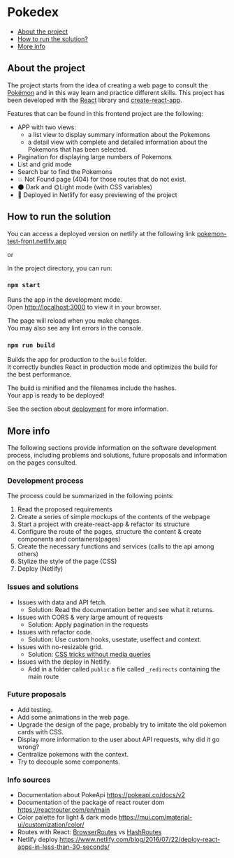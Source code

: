 # Pokedex
- [About the project](#About-the-project)
- [How to run the solution?](#How-to-run-the-solution)
- [More info](#More-info)
## About the project
The project starts from the idea of creating a web page to consult the [Pokémon](https://en.wikipedia.org/wiki/Pok%C3%A9mon) and in this way learn and practice different skills. 
This project has been developed with the [React](https://es.reactjs.org/) library and [create-react-app](https://create-react-app.dev/).

Features that can be found in this frontend project are the following:
- APP with two views: 
  - a list view to display summary information about the Pokemons 
  - a detail view with complete and detailed information about the Pokemons that has been selected.
- Pagination for displaying large numbers of Pokemons
- List and grid mode
- Search bar to find the Pokemons
- 💥 Not Found page (404) for those routes that do not exist.
- 🌑 Dark and 🌞Light mode (with CSS variables)
- 🚀 Deployed in Netlify for easy previewing of the project

## How to run the solution

You can access a deployed version on netlify at the following link [pokemon-test-front.netlify.app](https://pokemon-test-front.netlify.app/)

or

In the project directory, you can run:

### `npm start`

Runs the app in the development mode.\
Open [http://localhost:3000](http://localhost:3000) to view it in your browser.

The page will reload when you make changes.\
You may also see any lint errors in the console.

### `npm run build`

Builds the app for production to the `build` folder.\
It correctly bundles React in production mode and optimizes the build for the best performance.

The build is minified and the filenames include the hashes.\
Your app is ready to be deployed!

See the section about [deployment](https://facebook.github.io/create-react-app/docs/deployment) for more information.


## More info
The following sections provide information on the software development process, including problems and solutions, future proposals and information on the pages consulted.

### Development process

The process could be summarized in the following points:
1. Read the proposed requirements
2. Create a series of simple mockups of the contents of the webpage
3. Start a project with create-react-app & refactor its structure
4. Configure the route of the pages, structure the content & create components and containers(pages)
5. Create the necessary functions and services (calls to the api among others)
6. Stylize the style of the page (CSS)
7. Deploy (Netlify)


### Issues and solutions

- Issues with data and API fetch. 
  - Solution: Read the documentation better and see what it returns.
- Issues with CORS & very large amount of requests
  - Solution: Apply pagination in the requests
- Issues with refactor code.
  - Solution: Use custom hooks, usestate, useffect and context.
- Issues with no-resizable grid.
  - Solution: [CSS tricks without media queries](https://youtu.be/El0OJ6h_2ZI)
- Issues with the deploy in Netlify.
  - Add in a folder called `public` a file called `_redirects` containing the main route

### Future proposals
- Add testing.
- Add some animations in the web page.
- Upgrade the design of the page, probably try to imitate the old pokemon cards with CSS.
- Display more information to the user about API requests, why did it go wrong?
- Centralize pokemons with the context.
- Try to decouple some components.

### Info sources
- Documentation about PokeApi https://pokeapi.co/docs/v2
- Documentation of the package of react router dom https://reactrouter.com/en/main
- Color palette for light & dark mode https://mui.com/material-ui/customization/color/
- Routes with React: [BrowserRoutes](https://reactrouter.com/en/main/router-components/browser-router) vs [HashRoutes](https://reactrouter.com/en/main/router-components/hash-router)
- Netlify deploy https://www.netlify.com/blog/2016/07/22/deploy-react-apps-in-less-than-30-seconds/
